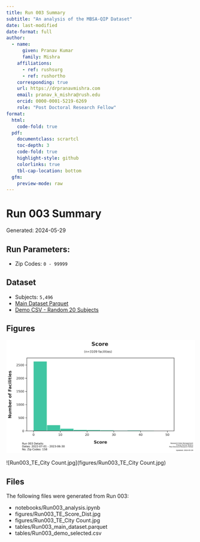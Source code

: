 ```yaml
---  
title: Run 003 Summary
subtitle: "An analysis of the MBSA-QIP Dataset"  
date: last-modified  
date-format: full  
author:  
  - name:  
      given: Pranav Kumar  
      family: Mishra  
    affiliations:  
      - ref: rushsurg  
      - ref: rushortho  
    corresponding: true  
    url: https://drpranavmishra.com  
    email: pranav_k_mishra@rush.edu  
    orcid: 0000-0001-5219-6269    
    role: "Post Doctoral Research Fellow"  
format:  
  html:  
    code-fold: true  
  pdf:  
    documentclass: scrartcl  
    toc-depth: 3  
    code-fold: true  
    highlight-style: github  
    colorlinks: true  
    tbl-cap-location: bottom  
  gfm:  
    preview-mode: raw  
---
```




# Run 003 Summary

Generated: 2024-05-29

## Run Parameters:

- Zip Codes: `0 - 99999`


## Dataset

- Subjects: `5,496`
- [Main Dataset Parquet](data/analysis/timely_effective/runs/run_003/tables/Run003_main_dataset.parquet)
- [Demo CSV - Random 20 Subjects](data/analysis/timely_effective/runs/run_003/tables/Run003_demo_selected.csv)

## Figures

![Run003_TE_Score_Dist.jpg](figures/Run003_TE_Score_Dist.jpg)

![Run003_TE_City Count.jpg](figures/Run003_TE_City Count.jpg)




## Files

The following files were generated from Run 003:

- notebooks/Run003_analysis.ipynb
- figures/Run003_TE_Score_Dist.jpg
- figures/Run003_TE_City Count.jpg
- tables/Run003_main_dataset.parquet
- tables/Run003_demo_selected.csv



